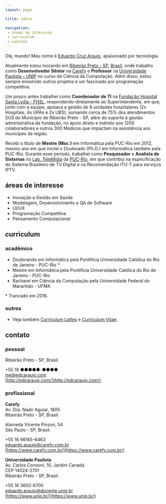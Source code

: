 ```yaml
---
layout: page

title: sobre

navigation:
 - áreas de interesse
 - curriculum
 - contato
---
```


Olá, mundo! Meu nome é [Eduardo Cruz Araujo](mailto:me@edcaraujo.com), apaixonado por tecnologia.

Atualmente estou morando em [Ribeirão Preto - SP](https://en.wikipedia.org/wiki/Ribeir%C3%A3o_Preto), [Brasil](https://en.wikipedia.org/wiki/Brazil), onde trabalho como **Desenvolvedor Sênior** na [Carefy](https://www.carefy.com.br/) e **Professor** na [Universidade Paulista – UNIP](https://www.unip.br/presencial/universidade/campi/ribeirao_preto.aspx) no curso de Ciência da Computação. Além disso, estou sempre envolvido outros projetos e um fascinado por programação competitiva.

Um pouco antes trabalhei como **Coordenador de TI** na [Fundação Hospital Santa Lydia  - FHSL](http://www.hospitalsantalydia.com.br/), respondendo diretamente ao Superintendente, em que, junto com a equipe, apoiava a gestão de 8 unidades hospitalares (2x Hospitais, 4x UPAs e 2x UBS), somando cerca de 75% dos atendimentos SUS do Município de Ribeirão Preto - SP, além do suporte à gestão administrativa da fundação, no apoio direto e indireto aos 1200 colaboradores e outros 300 Médicos que impactam na assistência aos munícipes da região. 

Recebi o título de **Mestre (Msc.)** em Informática pela PUC-Rio em 2012, mesmo ano em que iniciei o Doutorado (Ph.D.) em Informática também pela PUC-Rio. Durante esse período, trabalhei como **Pesquisador** e **Analista de Sistemas** no [Lab. TeleMídia](http://www.telemidia.puc-rio.br/) da [PUC-Rio](https://www.puc-rio.br/), em que contribuí na especificação do Sistema Brasileiro de TV Digital e na Recomendação ITU-T para serviços IPTV.

## áreas de interesse

- Inovação e Gestão em Saúde
- Modelagem, Desenvolvimento e QA de Software
- UI/UX
- Programação Competitiva
- Pensamento Computacional

## curriculum

### acadêmico

- Doutorando em Informática pela Pontifícia Universidade Católica do Rio de Janeiro - PUC-Rio *
- Mestre em Informática pela Pontifícia Universidade Católica do Rio de Janeiro - PUC-Rio
- Bacharel em Ciência da Computação pela Universidade Federal do Maranhão - UFMA

\* Trancado em 2016.

### outros

- Veja também [Curriculum Lattes](http://lattes.cnpq.br/0799632818632295) e [Curriculum Vitae](mailto:me@edcaraujo.com).

## contato

### pessoal

Ribeirão Preto - SP, Brasil.

<i class="fas fa-phone fa-lg"></i> +55 16 ●●●●●-●●●●  
<i class="fas fa-envelope fa-lg"></i> [me@edcaraujo.com](mailto:me@edcaraujo.com)  
<i class="fas fa-home fa-lg"></i> [http://edcaraujo.com/](http://edcaraujo.com/)

### profissional

**Carefy**  
Av. Dra. Nadir Aguiar, 1805  
Ribeirão Preto - SP, Brasil.  

Alameda Vicente Pinzon, 54  
São Paulo - SP, Brasil.

<i class="fas fa-phone fa-lg"></i> +55 16  98165-6463  
<i class="fas fa-envelope fa-lg"></i> [eduardo.araujo@carefy.com.br](mailto:eduardo.araujo@carefy.com.br)  
<i class="fas fa-home fa-lg"></i> [https://www.carefy.com.br/](https://www.carefy.com.br/)

**Universidade Paulista**  
Av. Carlos Consoni, 10, Jardim Canadá  
CEP 14024-2701  
Ribeirão Preto - SP, Brasil.

<i class="fas fa-phone fa-lg"></i> +55 16 3602-6700  
<i class="fas fa-envelope fa-lg"></i> [eduardo.araujo@docente.unip.br](mailto:eduardo.araujo@docente.unip.br)  
<i class="fas fa-home fa-lg"></i> [https://www.unip.br/](https://www.unip.br/)
